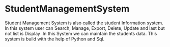 # StudentManagementSystem
Student Management System is also called the student Information system. In this system user can Search, Manage, Export, Delete, Update and last but not list is Display .In this System we can maintain the students data. This system is build with the help of Python and Sql.
